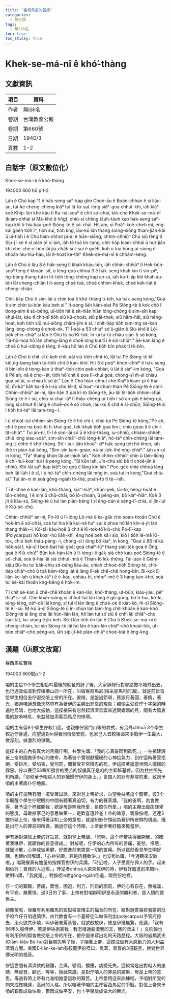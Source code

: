 ```yaml
---
title: "客西馬尼的苦痛"
categories:
  - 無分類
tags:
  - 無lo̍h名
toc: true
toc_sticky: true
---
```


# Khek-se-má-nî ê khó͘-thàng

## 文獻資訊

| 項目 | 資料 |
|---|---|
| 作者 | 無lo̍h名 |
| 卷期 | 台灣教會公報 |
| 卷期 | 第660號 |
| 日期 | 1940/3 |
| 頁數 | 1-2 |

## 白話字（原文數位化）

Khek-se-má-nî ê khó͘-thàng

194003 660 hō p.1-2

Lán ê Chú kap 11 ê ha̍k-seng saⁿ-kap gîm Choè-āu ê Boán-chhan ê si liáu-āu, tāi-ke chēng-chēng kiâⁿ tuì Iâ-lō͘-sat-léng siâⁿ-goā chhut-khì, ia̍h kiâⁿ-koè Khip-lûn khe kàu tī Ka-ná-soaⁿ ê chi̍t só͘-chāi, kiò-chò Khek-se-má-nî (kiám-chhái sī Má-khó ê hn̂g), chiū-sī chêng ta̍uh-ta̍uh kap ha̍k-seng saⁿ-kap khì tī-hia kau-poê Siōng-tè ê só͘-chāi. Hit àm, sī Poâⁿ-koè-cheh mî, eng-kai goe̍h tio̍h îⁿ, tio̍h suí, tio̍h kng, iáu-kú lán thang sióng-siōng thian-jiân-kài ū uī-tio̍h i ê Chú hián-chhut pi-ai ê hiān-siōng; chhin-chhiūⁿ Chú siū tèng tī Si̍p-jī-kè ê sî piàn tē o͘-àm, ia̍h tē toā tín-tang, chit-tia̍p kiám-chhái ū hut-jiân khí chē-chē o͘-hûn lâi jia-cha̍h suí-suí ê goe̍h, koh ū toā hong ai-siong ê khoán hiu-hiu-háu, lâi it-hoat ke-thiⁿ Khek-se-má-nî ê chhám-kéng.

Lán ê Chú ū lâu 8 ê ha̍k-seng tī khah kháu-bīn, ia̍h chhin-chhiūⁿ tī Hek-bûn-soaⁿ téng ê khoán-sit, ū lēng-goā chhoā 3 ê ha̍k-seng khah kīn tī sin-piⁿ, ǹg-bāng thang tuì in tit-tio̍h tông-chêng kap an-uì, ia̍h ka-tī ji̍p khì khah āu-bīn lâi cheng-chiàn I it-seng choè toā, choè chhim-khek, choè kek-lia̍t ê cheng-chiàn.

Chit-tia̍p Chú ê sim-lāi ū chin toā ê khó͘-thàng tī-teh, kā ha̍k-seng kóng,"Goá ê sim chin iu-būn kàu beh sí." It-seng lia̍h kiàn-siat Pē Siōng-tè ê kok chò I tiong-sim ê sù-bēng, uī-tio̍h hit ê si̍t-hiān hiàn lóng-chóng ê sim-sîn kap khuì-la̍t, kàu tī chit-sî tio̍h siū kū-choa̍t, siū pâi-thek, siū hām-hāi, siū hêng-hoa̍t, koh tio̍h siū hui-siông châm-jím ê sí. I chit-tia̍p tio̍h tam-tng sè-kan lâng lóng-chóng ê choē-ok. Tī Í-sài-a 53 chiuⁿ só͘ ū-giân ê Siū-khó͘ ê Lô͘-po̍k chin-chiàⁿ sī lán ê Chú Iâ-so͘ Ki-tok. In-uī tú-tú chiàu sian-ti só͘ kóng, "Iâ-hô-hoa hō͘ lán chèng-lâng ê choē lóng kui tī i ê sin-chiūⁿ." Sè-kan lâng ê choē ū hui-siông ê tāng, tì-kàu hō͘ lán ê Chú tio̍h bīn phak tī tē-bīn.

Lán ê Chú tī chit-sî ū koh chi̍t-pái siū-tio̍h chhì-iú, lâi tuì Pē Siōng-tè kî-kiû,ǹg-bāng bián tú-tio̍h chit ê kan-khó͘. Hit 3 ê poàⁿ-khùn-chhíⁿ ê ha̍k-seng tī bîn-bîn ê tiong-kan ū thiaⁿ-tio̍h chin pek-chhiat, ū la̍t ê siaⁿ-im kóng, "Goá ê Pē ah, nā ē chò--tit, tio̍h hō͘ chit ê poe lī-khui goá; chóng-sī m̄-sī chiàu goá só͘ ài, sī chiàu lí só͘ ài." Lán ê Chú hián-chhut chò Kiáⁿ khiam-pi ê thài-tō͘, m̄-káⁿ lia̍h ka-tī ê ì-sù chò tē-it, sī hoaⁿ-hí chun-thàn Pē Siōng-tè ê chí-ì. Chhin-chhiūⁿ án-ni, liân-liân 3 pái kî-tó Siōng-tè, āu-lâi tit-tio̍h chhim-chai Siōng-tè ê ì-sù, chiū-sī chai-iáⁿ tī thâu-chêng uī-tio̍h I só͘ an-pâi ê kéng-gū, lóng sī chhut tī lâng ê choē-ok ê só͘ choè, iáu-kú tī chit ê sî-chūn, Siōng-tè ài I tio̍h hó-táⁿ lâi tam-tng--i.

I ū choa̍t-tuì chhim-sìn Siōng-tè ê hó chí-ì, chiū tuì Pē Siōng-tè kóng,"Pē ah, chit ê poe nā boē-tit lī-khui goá, tek-khak tio̍h goá lim i, chiū goān lí ê chí-ì tit-chiâⁿ." Tuì án-ni, tī-I ê sim-lāi só͘ ū ê khó͘-thàng, iu-chhiû, chhám-chheh, chiū lóng siau-soàⁿ, sim-sîn chiâⁿ-chò ióng-kiāⁿ, hó-táⁿ chìn-chêng lâi tam-tng it-chhè ê khó͘-thàng. Só͘-í sui-jiân khoàⁿ-kìⁿ ha̍k-seng teh hó khùn, ia̍h thè in piān-kái kóng, "Sim-sîn kam-goān, nā-sī jio̍k-thé nńg-chiáⁿ." ia̍h an-uì in kóng, "Taⁿ thang khùn lâi an-hioh lah." Koh chhin-chhiūⁿ chin ū tám-liōng ê chí-hui-koaⁿ tuì i ê peng kóng, "Sî kūn lah, Jîn-chú siū bē tī choē-jîn ê chhiú. Khí-lâi saⁿ-kap kiâⁿ; bē goá ê lâng kīn lah." Poē-ge̍k-chiá chhoā lâng beh lâi lia̍h I ê sî, I ū hó-táⁿ chìn-chêng lâi mn̄g in, soà tuì in kóng,"Goá chiū-sī." Tuì án-ni in soà gông-ngia̍h tò-thè, poa̍h-tó tī tē--nih.

Tī it-chhè ê kan-lân, khó͘-thàng, kiaⁿ-hiâⁿ, khùn-pek, lāi-to, hêng-hoa̍t ê bīn-chêng, I ê sim ū chū-chāi, bô iô-choah, ū pêng-an, bô kiaⁿ-hiâⁿ. Koè 3 ji̍t ê liáu-sū, Siōng-tè ū tuì lán piān-bêng I sī éng-oán ê sèng-lī-chiá, sī jîn-luī ê Kiù-sè-chú.

Chhin-chhiūⁿ án-ni, Pó-lô ū lī-iōng Lô-má ê ka-ga̍k chò soan-thoân Chú ê hok-im ê só͘-chāi, soà tuì hia kià kuí-nā tiuⁿ suí ê phoe hō͘ lán kin-á-ji̍t lán thang tha̍k--i. Kó͘-tāi kàu-hoē ū chi̍t ê Ki-tok-tô͘ kiò-chò Po-lī-kap (Polycarpus) hō͘ koaⁿ-hú lia̍h-khì, ēng hoé beh kā i sio, kiò i tio̍h lé-mē Ki-tok, chiū beh tháu-pàng--i, chóng-sī i lóng bô kiaⁿ, ìn kóng, "Goá ū 86 nî kú ho̍k-sāi I, nā-sī I boē-bat hāi goá; goá cháiⁿ-iūⁿ thang siat-to̍k goá ê Ông, goá ê Kiù-chú!" Bûn Iok-hān ia̍h ū lī-iōng i ê ga̍k-sià chò kau-poê Siōng-tè ê só͘-chāi, soà tī-hia lâi siá chhut-miâ ê Thian-lō͘ le̍k-thêng. Tāi-pán ê Giâm-kiâu Bú-hu tuì ba̍k-chiu sit-bêng liáu-āu, chiah chhoē-tio̍h Siōng-tè, chit-tia̍p chiâⁿ-chò ū toā kám-tōng la̍t ê lâng lī-ek chē-chē hong-bīn. Bí-kok E-liân-ke-lah ū khah-iâⁿ i ê é-káu, chhàu-hī, chheⁿ-mê ê 3 hāng kan-khó͘, soà tuì sè-kài thoân kng-bêng ê hok-im.

Tī chit sè-kan ū chē-chē khoán ê kan-lân, khó͘-thàng, ut-būn, kiáu-jiáu, pēⁿ thiaⁿ sí-sit. Che khah-siông sī chhut-tuì lán lâng ê gû-gōng, bô tì-huī, kò͘-kí, téng-téng, oāⁿ-oē lâi kóng, sī tuì tī lán lâng ê choē-ok ê kiat-kó, m̄-sī Siōng-tè ê ì-sù. M̄-kú ū-sî Siōng-tè ū ín-chún lán tam-tng chit-khoán ê kan-khó͘. Siōng-tè ài ēng che lâi hùn-liān lán, hō͘ lán tuì só͘ siū ê chhì lâi chiâⁿ-chò liān-ta̍t, ko-siōng ê jîn-keh. Só͘-í lán tio̍h o̍h lán ê Chú tī Khek-se-má-nî ê cheng-chiàn, tuì sìn Siōng-tè lâi hō͘ lán ê kan-lân chiâⁿ-chò khoài-lo̍k, ut-būn chiâⁿ-chò pêng-an, ia̍h si̍p-jī-kè piàn-chiâⁿ choè-toā ê êng-kng.

## 漢羅（Ùi原文改寫）

客西馬尼苦痛

194003 660號p.1-2

咱的主佮11个學生相佮吟最後的晚餐的詩了後，大家靜靜行對耶路撒冷城外出去，也行過汲倫溪到佇橄欖山的一所在，叫做客西馬尼(檢采是馬可的園)，就是前沓沓佮學生相佮去佇遐交陪上帝的所在。彼暗，是盤過節暝，應該月著圓，著媠，著光，猶過咱通想像天然界有為著伊的主顯出悲哀的現象；親像主受釘佇十字架的時遍地烏暗，也地大振動，這揲檢采有忽然起濟濟烏雲來遮閘媠媠的月，閣有大風哀傷的款咻咻吼，來益發加添客西馬尼的慘境。

咱的主有留8个學生佇較口面，也親像佇黑門山等的款式，有另外chhoā 3个學生較近佇身邊，向望通對in得著同情佮安慰，也家己入去較後面來爭戰伊一生最大，做深刻，做激烈的爭戰。

這揲主的心內有真大的苦痛佇咧，共學生講，「我的心真憂悶到欲死。」一生掠建設爸上帝的國做伊中心的使命，為著彼个實現獻攏總的心神佮氣力，到佇這時著受拒絕，受排斥，受陷害，受刑罰，閣著受非常殘忍的死。伊這揲著擔當世間人攏總的罪惡。佇以賽亞53章所預言的受苦的奴僕真正是咱的主耶穌基督。因為拄拄照先知所講，「耶和華予咱眾人的罪攏歸佇伊的身上。」世間人的罪有非常的重，致到予咱的主著面仆佇地面。

咱的主佇這時有閣一擺受著試誘，來對爸上帝祈求，向望免拄著這个艱苦。彼3个半睏醒个學生佇眠眠的中間有聽著真迫切，有力的聲音講，「我的爸啊，若會做得，著予這个杯離開我；總是毋是照我所愛，是照你所愛。」咱的主顯出做囝謙卑的態度，毋敢掠家己的意思做第一，是歡喜遵趁爸上帝的旨意。親像按呢，連連3擺祈禱上帝，後來得著深知上帝的意思，就是知影佇頭前為著伊所安排的境遇，攏是出佇人的罪惡的所做，猶過佇這个時陣，上帝愛伊著好膽來擔當伊。

伊有絕對深信上帝的好旨意，就對爸上帝講，「爸啊，這个杯若袂得離開我，的確著我啉伊，就願你的旨意得成。」對按呢，佇伊的心內所有的苦痛，憂愁，慘慼，就攏消散，心神成做勇健，好膽進前來擔當一切的苦痛。所以雖然看見學生咧好睏，也替in辯解講，「心神甘願，若是肉體軟汫。」也安慰in講，「今通睏來安歇啦。」閣親像真有膽量的指揮官對伊的兵講，「時近啦，人子受賣佇罪人的手。起來相佮行；賣我的人近啦。」悖逆者chhoā人欲來掠伊的時，伊有好膽進前來問in，紲對in講，「我就是。」對按呢in紲gông-ngia̍h倒退，跋倒佇地裡。

佇一切的艱難，苦痛，驚惶，困迫，利刀，刑罰的面前，伊的心有自在，無搖泏，有平安，無驚惶。過3日的了事，上帝有對咱辯明伊是永遠的勝利者，是人類的救世主。

親像按呢，保羅有利用羅馬的監獄做宣傳主的福音的所在，紲對遐寄幾若張媠的批予咱今仔日咱通讀伊。古代教會有一个基督徒叫做保利加(polycarpus)予官府掠去，用火欲共伊燒，叫伊著詈罵基督，就欲敨放伊，總是伊攏無驚，應講，「我有86年久服侍伊，若是伊袂捌害我；我怎樣通褻瀆我的王，我的救主！」文約翰也有利用伊的獄舍做交陪上帝的所在，紲佇遐來寫出名的天路歷程。大阪的岩橋武夫(Giâm-kiâu Bú-hu)對目睭失明了後，才揣著上帝，這揲成做有大感動力的人利益濟濟方面。美國E-liân-ke-lah有較贏伊的啞口，臭耳，青盲的3項艱苦，紲對世界傳光明的福音。

佇這世間有濟濟款的艱難，苦痛，鬱悶，攪擾，病聽死失。這較常是出對咱人的愚戇，無智慧，顧己，等等，換話來講，是對佇咱人的罪惡的結果，毋是上帝的意思。毋過有時上帝有允准咱擔當這款的艱苦。上帝愛用這來訓練咱，予咱對所受的刺來成做練達，高尚的人格。所以咱著學咱的主佇客西馬尼的爭戰，對信上帝來予咱的艱難成做快樂，鬱悶成做平安，也十字架變成做大的榮光。
